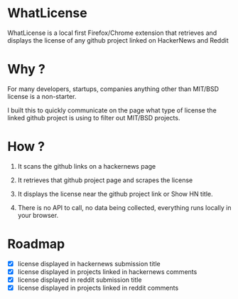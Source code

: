 # WhatLicense
WhatLicense is a local first Firefox/Chrome extension that retrieves and displays the license of any github project linked on HackerNews and Reddit 

# Why ?

For many developers, startups, companies anything other than MIT/BSD license is a non-starter.

I built this to quickly communicate on the page what type of license the linked github project is using to filter out MIT/BSD projects.

# How ?

1) It scans the github links on a hackernews page

2) It retrieves that github project page and scrapes the license

3) It displays the license near the github project link or Show HN title.

4) There is no API to call, no data being collected, everything runs locally in your browser.

# Roadmap

- [x] license displayed in hackernews submission title
- [x] license displayed in projects linked in hackernews comments
- [x] license displayed in reddit submission title
- [x] license displayed in projects linked in reddit comments
